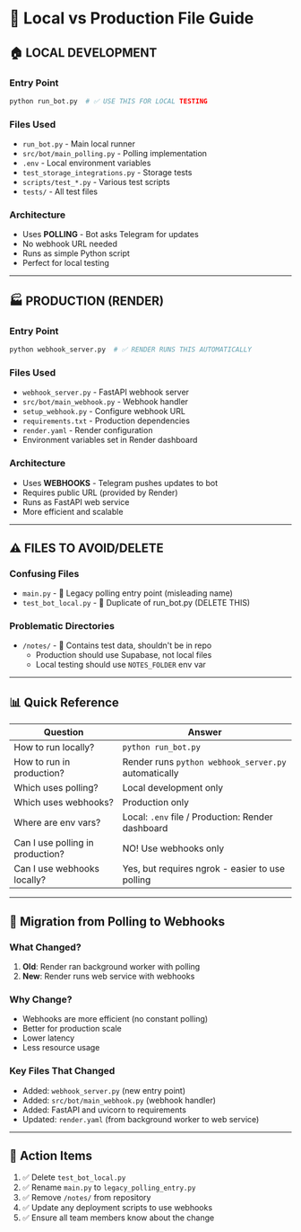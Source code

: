 # 🚀 Local vs Production File Guide

## 🏠 LOCAL DEVELOPMENT

### Entry Point
```bash
python run_bot.py  # ✅ USE THIS FOR LOCAL TESTING
```

### Files Used
- `run_bot.py` - Main local runner
- `src/bot/main_polling.py` - Polling implementation
- `.env` - Local environment variables
- `test_storage_integrations.py` - Storage tests
- `scripts/test_*.py` - Various test scripts
- `tests/` - All test files

### Architecture
- Uses **POLLING** - Bot asks Telegram for updates
- No webhook URL needed
- Runs as simple Python script
- Perfect for local testing

---

## 🏭 PRODUCTION (RENDER)

### Entry Point
```bash
python webhook_server.py  # ✅ RENDER RUNS THIS AUTOMATICALLY
```

### Files Used
- `webhook_server.py` - FastAPI webhook server
- `src/bot/main_webhook.py` - Webhook handler
- `setup_webhook.py` - Configure webhook URL
- `requirements.txt` - Production dependencies
- `render.yaml` - Render configuration
- Environment variables set in Render dashboard

### Architecture
- Uses **WEBHOOKS** - Telegram pushes updates to bot
- Requires public URL (provided by Render)
- Runs as FastAPI web service
- More efficient and scalable

---

## ⚠️ FILES TO AVOID/DELETE

### Confusing Files
- `main.py` - 🚫 Legacy polling entry point (misleading name)
- `test_bot_local.py` - 🚫 Duplicate of run_bot.py (DELETE THIS)

### Problematic Directories
- `/notes/` - 🚫 Contains test data, shouldn't be in repo
  - Production should use Supabase, not local files
  - Local testing should use `NOTES_FOLDER` env var

---

## 📊 Quick Reference

| Question | Answer |
|----------|--------|
| How to run locally? | `python run_bot.py` |
| How to run in production? | Render runs `python webhook_server.py` automatically |
| Which uses polling? | Local development only |
| Which uses webhooks? | Production only |
| Where are env vars? | Local: `.env` file / Production: Render dashboard |
| Can I use polling in production? | NO! Use webhooks only |
| Can I use webhooks locally? | Yes, but requires ngrok - easier to use polling |

---

## 🔧 Migration from Polling to Webhooks

### What Changed?
1. **Old**: Render ran background worker with polling
2. **New**: Render runs web service with webhooks

### Why Change?
- Webhooks are more efficient (no constant polling)
- Better for production scale
- Lower latency
- Less resource usage

### Key Files That Changed
- Added: `webhook_server.py` (new entry point)
- Added: `src/bot/main_webhook.py` (webhook handler)
- Added: FastAPI and uvicorn to requirements
- Updated: `render.yaml` (from background worker to web service)

---

## 🎯 Action Items

1. ✅ Delete `test_bot_local.py`
2. ✅ Rename `main.py` to `legacy_polling_entry.py`
3. ✅ Remove `/notes/` from repository
4. ✅ Update any deployment scripts to use webhooks
5. ✅ Ensure all team members know about the change